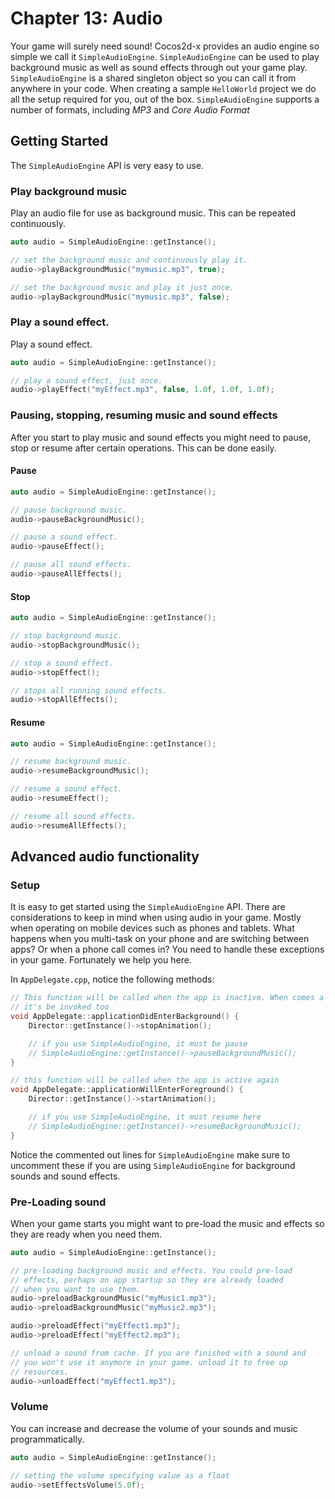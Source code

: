 # Chapter 13: Audio

Your game will surely need sound! Cocos2d-x provides an audio engine so simple we
call it `SimpleAudioEngine`. `SimpleAudioEngine` can be used to play background
music as well as sound effects through out your game play. `SimpleAudioEngine` is
a shared singleton object so you can call it from anywhere in your code.
When creating a sample `HelloWorld` project we do all the setup required for you,
out of the box. `SimpleAudioEngine` supports a number of formats, including *MP3*
and *Core Audio Format*


## Getting Started
The `SimpleAudioEngine` API is very easy to use.

### Play background music
Play an audio file for use as background music. This can be repeated
continuously.
```cpp
auto audio = SimpleAudioEngine::getInstance();

// set the background music and continuously play it.
audio->playBackgroundMusic("mymusic.mp3", true);

// set the background music and play it just once.
audio->playBackgroundMusic("mymusic.mp3", false);
```

### Play a sound effect.
Play a sound effect.
```cpp
auto audio = SimpleAudioEngine::getInstance();

// play a sound effect, just once.
audio->playEffect("myEffect.mp3", false, 1.0f, 1.0f, 1.0f);
```

### Pausing, stopping, resuming music and sound effects
After you start to play music and sound effects you might need to pause,
stop or resume after certain operations. This can be done easily.

#### Pause
```cpp
auto audio = SimpleAudioEngine::getInstance();

// pause background music.
audio->pauseBackgroundMusic();

// pause a sound effect.
audio->pauseEffect();

// pause all sound effects.
audio->pauseAllEffects();
```
#### Stop
```cpp
auto audio = SimpleAudioEngine::getInstance();

// stop background music.
audio->stopBackgroundMusic();

// stop a sound effect.
audio->stopEffect();

// stops all running sound effects.
audio->stopAllEffects();
```
#### Resume
```cpp
auto audio = SimpleAudioEngine::getInstance();

// resume background music.
audio->resumeBackgroundMusic();

// resume a sound effect.
audio->resumeEffect();

// resume all sound effects.
audio->resumeAllEffects();
```

## Advanced audio functionality

### Setup
It is easy to get started using the `SimpleAudioEngine` API. There are
considerations to keep in mind when using audio in your game. Mostly
when operating on mobile devices such as phones and tablets. What happens when
you multi-task on your phone and are switching between apps? Or when a phone
call comes in? You need to handle these exceptions in your game. Fortunately we
help you here.

In `AppDelegate.cpp`, notice the following methods:
```cpp
// This function will be called when the app is inactive. When comes a phone call,
// it's be invoked too
void AppDelegate::applicationDidEnterBackground() {
    Director::getInstance()->stopAnimation();

    // if you use SimpleAudioEngine, it must be pause
    // SimpleAudioEngine::getInstance()->pauseBackgroundMusic();
}

// this function will be called when the app is active again
void AppDelegate::applicationWillEnterForeground() {
    Director::getInstance()->startAnimation();

    // if you use SimpleAudioEngine, it must resume here
    // SimpleAudioEngine::getInstance()->resumeBackgroundMusic();
}
```

Notice the commented out lines for `SimpleAudioEngine` make sure to
uncomment these if you are using `SimpleAudioEngine` for background sounds
and sound effects.

### Pre-Loading sound
When your game starts you might want to pre-load the music and effects so they
are ready when you need them.
```cpp
auto audio = SimpleAudioEngine::getInstance();

// pre-loading background music and effects. You could pre-load
// effects, perhaps on app startup so they are already loaded
// when you want to use them.
audio->preloadBackgroundMusic("myMusic1.mp3");
audio->preloadBackgroundMusic("myMusic2.mp3");

audio->preloadEffect("myEffect1.mp3");
audio->preloadEffect("myEffect2.mp3");

// unload a sound from cache. If you are finished with a sound and
// you won't use it anymore in your game. unload it to free up
// resources.
audio->unloadEffect("myEffect1.mp3");
```

### Volume
You can increase and decrease the volume of your sounds and music programmatically.
```cpp
auto audio = SimpleAudioEngine::getInstance();

// setting the volume specifying value as a float
audio->setEffectsVolume(5.0f);
```
